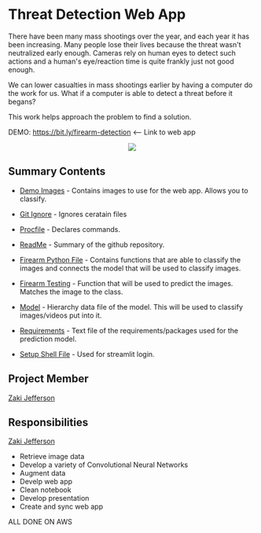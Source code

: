 # Threat Detection Web App
There have been many mass shootings over the year, and each year it has been increasing. Many people lose their lives because the threat wasn't neutralized early enough. Cameras rely on human eyes to detect such actions and a human's eye/reaction time is quite frankly just not good enough.

We can lower casualties in mass shootings earlier by having a computer do the work for us. What if a computer is able to detect a threat before it begans?

This work helps approach the problem to find a solution.

DEMO: https://bit.ly/firearm-detection <-- Link to web app

<p align="center">
  <img src="https://media.giphy.com/media/VcxJRTfa2A0UKthWEx/giphy.gif">
</p>

## Summary Contents
- [Demo Images](https://github.com/jeffersonzaki/Threat-Detection-Web-App/tree/master/Demo-Images) - Contains images to use for the web app. Allows you to classify.

- [Git Ignore](https://github.com/jeffersonzaki/Threat-Detection-Web-App/blob/master/.gitignore) - Ignores ceratain files

- [Procfile](https://github.com/jeffersonzaki/Threat-Detection-Web-App/blob/master/Procfile.txt) - Declares commands.

- [ReadMe](https://github.com/jeffersonzaki/Threat-Detection-Web-App/blob/master/README.md) - Summary of the github repository.

- [Firearm Python File](https://github.com/jeffersonzaki/Threat-Detection-Web-App/blob/master/firearm.py) - Contains functions that are able to classify the images and connects the model that will be used to classify images.

- [Firearm Testing](https://github.com/jeffersonzaki/Threat-Detection-Web-App/blob/master/firearm_testing.py) - Function that will be used to predict the images. Matches the image to the class.

- [Model](https://github.com/jeffersonzaki/Threat-Detection-Web-App/blob/master/model_3.hdf5) - Hierarchy data file of the model. This will be used to classify images/videos put into it.

- [Requirements](https://github.com/jeffersonzaki/Threat-Detection-Web-App/blob/master/requirements.txt) - Text file of the requirements/packages used for the prediction model.

- [Setup Shell File](https://github.com/jeffersonzaki/Threat-Detection-Web-App/blob/master/setup.sh) - Used for streamlit login.

## Project Member
[Zaki Jefferson](https://github.com/jeffersonzaki)

## Responsibilities
[Zaki Jefferson](https://github.com/jeffersonzaki)

- Retrieve image data
- Develop a variety of Convolutional Neural Networks
- Augment data
- Develp web app
- Clean notebook
- Develop presentation
- Create and sync web app

ALL DONE ON AWS


